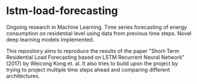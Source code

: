 # lstm-load-forecasting
Ongoing research in Machine Learning.  Time series forecasting of energy consumption on residential level using data from previous time steps.  Novel deep learning models implemented.

This repository aims to reproduce the results of the paper "Short-Term Residential Load Forecasting based on LSTM Recurrent Neural Network" (2017) by Weicong Kong et. al.
It also tries to build upon the project by trying to project multiple time steps ahead and comparing different architectures.
